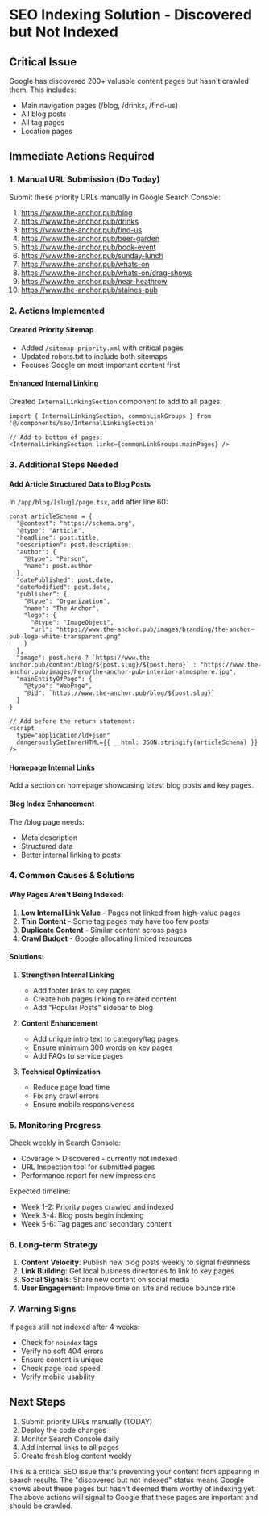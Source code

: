 # SEO Indexing Solution - Discovered but Not Indexed

## Critical Issue
Google has discovered 200+ valuable content pages but hasn't crawled them. This includes:
- Main navigation pages (/blog, /drinks, /find-us)
- All blog posts
- All tag pages
- Location pages

## Immediate Actions Required

### 1. Manual URL Submission (Do Today)
Submit these priority URLs manually in Google Search Console:
1. https://www.the-anchor.pub/blog
2. https://www.the-anchor.pub/drinks
3. https://www.the-anchor.pub/find-us
4. https://www.the-anchor.pub/beer-garden
5. https://www.the-anchor.pub/book-event
6. https://www.the-anchor.pub/sunday-lunch
7. https://www.the-anchor.pub/whats-on
8. https://www.the-anchor.pub/whats-on/drag-shows
9. https://www.the-anchor.pub/near-heathrow
10. https://www.the-anchor.pub/staines-pub

### 2. Actions Implemented

#### Created Priority Sitemap
- Added `/sitemap-priority.xml` with critical pages
- Updated robots.txt to include both sitemaps
- Focuses Google on most important content first

#### Enhanced Internal Linking
Created `InternalLinkingSection` component to add to all pages:
```tsx
import { InternalLinkingSection, commonLinkGroups } from '@/components/seo/InternalLinkingSection'

// Add to bottom of pages:
<InternalLinkingSection links={commonLinkGroups.mainPages} />
```

### 3. Additional Steps Needed

#### Add Article Structured Data to Blog Posts
In `/app/blog/[slug]/page.tsx`, add after line 60:
```tsx
const articleSchema = {
  "@context": "https://schema.org",
  "@type": "Article",
  "headline": post.title,
  "description": post.description,
  "author": {
    "@type": "Person",
    "name": post.author
  },
  "datePublished": post.date,
  "dateModified": post.date,
  "publisher": {
    "@type": "Organization",
    "name": "The Anchor",
    "logo": {
      "@type": "ImageObject",
      "url": "https://www.the-anchor.pub/images/branding/the-anchor-pub-logo-white-transparent.png"
    }
  },
  "image": post.hero ? `https://www.the-anchor.pub/content/blog/${post.slug}/${post.hero}` : "https://www.the-anchor.pub/images/hero/the-anchor-pub-interior-atmosphere.jpg",
  "mainEntityOfPage": {
    "@type": "WebPage",
    "@id": `https://www.the-anchor.pub/blog/${post.slug}`
  }
}

// Add before the return statement:
<script
  type="application/ld+json"
  dangerouslySetInnerHTML={{ __html: JSON.stringify(articleSchema) }}
/>
```

#### Homepage Internal Links
Add a section on homepage showcasing latest blog posts and key pages.

#### Blog Index Enhancement
The /blog page needs:
- Meta description
- Structured data
- Better internal linking to posts

### 4. Common Causes & Solutions

#### Why Pages Aren't Being Indexed:
1. **Low Internal Link Value** - Pages not linked from high-value pages
2. **Thin Content** - Some tag pages may have too few posts
3. **Duplicate Content** - Similar content across pages
4. **Crawl Budget** - Google allocating limited resources

#### Solutions:
1. **Strengthen Internal Linking**
   - Add footer links to key pages
   - Create hub pages linking to related content
   - Add "Popular Posts" sidebar to blog

2. **Content Enhancement**
   - Add unique intro text to category/tag pages
   - Ensure minimum 300 words on key pages
   - Add FAQs to service pages

3. **Technical Optimization**
   - Reduce page load time
   - Fix any crawl errors
   - Ensure mobile responsiveness

### 5. Monitoring Progress

Check weekly in Search Console:
- Coverage > Discovered - currently not indexed
- URL Inspection tool for submitted pages
- Performance report for new impressions

Expected timeline:
- Week 1-2: Priority pages crawled and indexed
- Week 3-4: Blog posts begin indexing
- Week 5-6: Tag pages and secondary content

### 6. Long-term Strategy

1. **Content Velocity**: Publish new blog posts weekly to signal freshness
2. **Link Building**: Get local business directories to link to key pages
3. **Social Signals**: Share new content on social media
4. **User Engagement**: Improve time on site and reduce bounce rate

### 7. Warning Signs

If pages still not indexed after 4 weeks:
- Check for `noindex` tags
- Verify no soft 404 errors
- Ensure content is unique
- Check page load speed
- Verify mobile usability

## Next Steps

1. Submit priority URLs manually (TODAY)
2. Deploy the code changes
3. Monitor Search Console daily
4. Add internal links to all pages
5. Create fresh blog content weekly

This is a critical SEO issue that's preventing your content from appearing in search results. The "discovered but not indexed" status means Google knows about these pages but hasn't deemed them worthy of indexing yet. The above actions will signal to Google that these pages are important and should be crawled.
